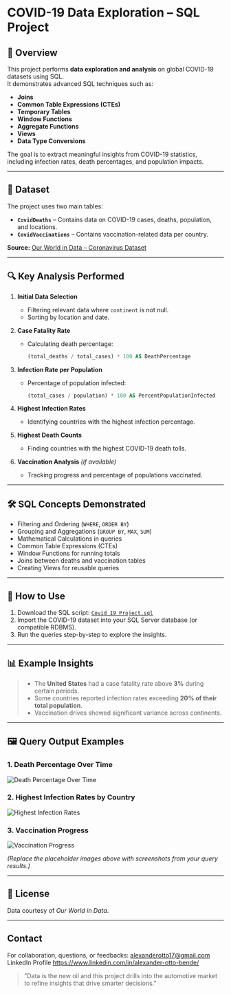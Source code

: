 # COVID-19 Data Exploration – SQL Project

## 📌 Overview
This project performs **data exploration and analysis** on global COVID-19 datasets using SQL.  
It demonstrates advanced SQL techniques such as:
- **Joins**
- **Common Table Expressions (CTEs)**
- **Temporary Tables**
- **Window Functions**
- **Aggregate Functions**
- **Views**
- **Data Type Conversions**

The goal is to extract meaningful insights from COVID-19 statistics, including infection rates, death percentages, and population impacts.

---

## 📂 Dataset
The project uses two main tables:
- **`CovidDeaths`** – Contains data on COVID-19 cases, deaths, population, and locations.
- **`CovidVaccinations`** – Contains vaccination-related data per country.

**Source:** [Our World in Data – Coronavirus Dataset](https://ourworldindata.org/coronavirus)

---

## 🔍 Key Analysis Performed
1. **Initial Data Selection**
   - Filtering relevant data where `continent` is not null.
   - Sorting by location and date.

2. **Case Fatality Rate**
   - Calculating death percentage:  
     ```sql
     (total_deaths / total_cases) * 100 AS DeathPercentage
     ```

3. **Infection Rate per Population**
   - Percentage of population infected:
     ```sql
     (total_cases / population) * 100 AS PercentPopulationInfected
     ```

4. **Highest Infection Rates**
   - Identifying countries with the highest infection percentage.

5. **Highest Death Counts**
   - Finding countries with the highest COVID-19 death tolls.

6. **Vaccination Analysis** *(if available)*
   - Tracking progress and percentage of populations vaccinated.

---

## 🛠 SQL Concepts Demonstrated
- Filtering and Ordering (`WHERE`, `ORDER BY`)
- Grouping and Aggregations (`GROUP BY`, `MAX`, `SUM`)
- Mathematical Calculations in queries
- Common Table Expressions (CTEs)
- Window Functions for running totals
- Joins between deaths and vaccination tables
- Creating Views for reusable queries

---

## 🚀 How to Use
1. Download the SQL script: [`Covid 19 Project.sql`](Covid%2019%20Project.sql)
2. Import the COVID-19 dataset into your SQL Server database (or compatible RDBMS).
3. Run the queries step-by-step to explore the insights.

---

## 📊 Example Insights
> - The **United States** had a case fatality rate above **3%** during certain periods.  
> - Some countries reported infection rates exceeding **20% of their total population**.  
> - Vaccination drives showed significant variance across continents.

---

## 🖼 Query Output Examples

### 1. Death Percentage Over Time
![Death Percentage Over Time](images/death_percentage_over_time.png)

### 2. Highest Infection Rates by Country
![Highest Infection Rates](images/highest_infection_rates.png)

### 3. Vaccination Progress
![Vaccination Progress](images/vaccination_progress.png)

*(Replace the placeholder images above with screenshots from your query results.)*

---

## 📜 License
Data courtesy of *Our World in Data*.

---

## Contact
For collaboration, questions, or feedbacks:
alexanderotto17@gmail.com
LinkedIn Profile https://www.linkedin.com/in/alexander-otto-bende/
>”Data is the new oil and this project drills into the automotive market to refine insights that drive smarter decisions.”
